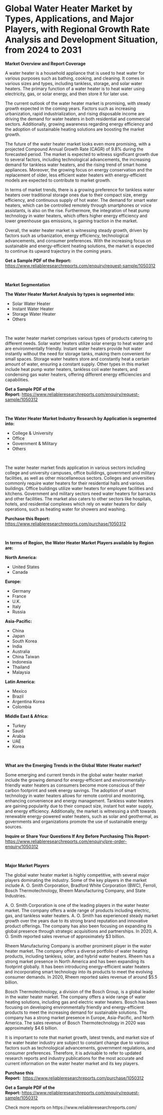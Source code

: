 <p><h1>Global Water Heater Market by Types, Applications, and Major Players, with Regional Growth Rate Analysis and Development Situation, from 2024 to 2031</h1></p><p><strong>Market Overview and Report Coverage</strong></p>
<p><p>A water heater is a household appliance that is used to heat water for various purposes such as bathing, cooking, and cleaning. It comes in various sizes and types, including tankless, storage, and solar water heaters. The primary function of a water heater is to heat water using electricity, gas, or solar energy, and then store it for later use.</p><p>The current outlook of the water heater market is promising, with steady growth expected in the coming years. Factors such as increasing urbanization, rapid industrialization, and rising disposable income are driving the demand for water heaters in both residential and commercial sectors. Additionally, growing awareness regarding energy efficiency and the adoption of sustainable heating solutions are boosting the market growth.</p><p>The future of the water heater market looks even more promising, with a projected Compound Annual Growth Rate (CAGR) of 9.8% during the forecasted period. The market is expected to witness significant growth due to several factors, including technological advancements, the increasing demand for tankless water heaters, and the rising trend of smart home appliances. Moreover, the growing focus on energy conservation and the replacement of older, less efficient water heaters with energy-efficient models are expected to contribute to market growth.</p><p>In terms of market trends, there is a growing preference for tankless water heaters over traditional storage ones due to their compact size, energy efficiency, and continuous supply of hot water. The demand for smart water heaters, which can be controlled remotely through smartphones or voice assistants, is also on the rise. Furthermore, the integration of heat pump technology in water heaters, which offers higher energy efficiency and lower greenhouse gas emissions, is gaining traction in the market.</p><p>Overall, the water heater market is witnessing steady growth, driven by factors such as urbanization, energy efficiency, technological advancements, and consumer preferences. With the increasing focus on sustainable and energy-efficient heating solutions, the market is expected to continue its upward trajectory in the coming years.</p></p>
<p><strong>Get a Sample PDF of the Report:</strong> <a href="https://www.reliableresearchreports.com/enquiry/request-sample/1050312">https://www.reliableresearchreports.com/enquiry/request-sample/1050312</a></p>
<p>&nbsp;</p>
<p><strong>Market Segmentation</strong></p>
<p><strong>The Water Heater Market Analysis by types is segmented into:</strong></p>
<p><ul><li>Solar Water Heater</li><li>Instant Water Heater</li><li>Storage Water Heater</li><li>Others</li></ul></p>
<p>&nbsp;</p>
<p><p>The water heater market comprises various types of products catering to different needs. Solar water heaters utilize solar energy to heat water and are environmentally friendly. Instant water heaters provide hot water instantly without the need for storage tanks, making them convenient for small spaces. Storage water heaters store and constantly heat a certain amount of water, ensuring a constant supply. Other types in this market include heat pump water heaters, tankless coil water heaters, and condensing gas water heaters, offering different energy efficiencies and capabilities.</p></p>
<p><strong>Get a Sample PDF of the Report:</strong>&nbsp;<a href="https://www.reliableresearchreports.com/enquiry/request-sample/1050312">https://www.reliableresearchreports.com/enquiry/request-sample/1050312</a></p>
<p>&nbsp;</p>
<p><strong>The Water Heater Market Industry Research by Application is segmented into:</strong></p>
<p><ul><li>College & University</li><li>Office</li><li>Government & Military</li><li>Others</li></ul></p>
<p>&nbsp;</p>
<p><p>The water heater market finds application in various sectors including college and university campuses, office buildings, government and military facilities, as well as other miscellaneous sectors. Colleges and universities commonly require water heaters for their residential halls and various buildings. Office buildings utilize water heaters for employee facilities and kitchens. Government and military sectors need water heaters for barracks and other facilities. The market also caters to other sectors like hospitals, hotels, and residential complexes which rely on water heaters for daily operations, such as heating water for showers and washing.</p></p>
<p><strong>Purchase this Report:</strong>&nbsp; <a href="https://www.reliableresearchreports.com/purchase/1050312">https://www.reliableresearchreports.com/purchase/1050312</a></p>
<p>&nbsp;</p>
<p><strong>In terms of Region, the Water Heater Market Players available by Region are:</strong></p>
<p>
    <p> <strong> North America: </strong>
        <ul>
            <li>United States</li>
            <li>Canada</li>
        </ul>
        </p> 
    <p> <strong> Europe: </strong>
        <ul>
            <li>Germany</li>
            <li>France</li>
            <li>U.K.</li>
            <li>Italy</li>
            <li>Russia</li>
        </ul>
        </p> 
    <p> <strong> Asia-Pacific: </strong>
        <ul>
            <li>China</li>
            <li>Japan</li>
            <li>South Korea</li>
            <li>India</li>
            <li>Australia</li>
            <li>China Taiwan</li>
            <li>Indonesia</li>
            <li>Thailand</li>
            <li>Malaysia</li>
        </ul>
        </p> 
    <p> <strong> Latin America: </strong>
        <ul>
            <li>Mexico</li>
            <li>Brazil</li>
            <li>Argentina Korea</li>
            <li>Colombia</li>
        </ul>
        </p> 
    <p> <strong> Middle East & Africa: </strong>
        <ul>
            <li>Turkey</li>
            <li>Saudi</li>
            <li>Arabia</li>
            <li>UAE</li>
            <li>Korea</li>
        </ul>
    </p>
    </p>
<p>&nbsp;</p>
<p><strong>What are the Emerging Trends in the Global Water Heater market?</strong></p>
<p><p>Some emerging and current trends in the global water heater market include the growing demand for energy-efficient and environmentally-friendly water heaters as consumers become more conscious of their carbon footprint and seek energy savings. The adoption of smart technology in water heaters allows for remote control and monitoring, enhancing convenience and energy management. Tankless water heaters are gaining popularity due to their compact size, instant hot water supply, and energy efficiency. Additionally, the market is witnessing a shift towards renewable energy-powered water heaters, such as solar and geothermal, as governments and organizations promote the use of sustainable energy sources.</p></p>
<p><strong>Inquire or Share Your Questions If Any Before Purchasing This Report</strong>- <a href="https://www.reliableresearchreports.com/enquiry/pre-order-enquiry/1050312">https://www.reliableresearchreports.com/enquiry/pre-order-enquiry/1050312</a></p>
<p>&nbsp;</p>
<p><strong>Major Market Players</strong></p>
<p><p>The global water heater market is highly competitive, with several major players dominating the industry. Some of the key players in the market include A. O. Smith Corporation, Bradford White Corporation (BWC), Ferroli, Bosch Thermotechnology, Rheem Manufacturing Company, and State Industries.</p><p>A. O. Smith Corporation is one of the leading players in the water heater market. The company offers a wide range of products including electric, gas, and tankless water heaters. A. O. Smith has experienced steady market growth over the years due to its strong brand reputation and innovative product offerings. The company has also been focusing on expanding its global presence through strategic acquisitions and partnerships. In 2020, A. O. Smith reported sales revenue of approximately $3 billion.</p><p>Rheem Manufacturing Company is another prominent player in the water heater market. The company offers a diverse portfolio of water heating products, including tankless, solar, and hybrid water heaters. Rheem has a strong market presence in North America and has been expanding its footprint globally. It has been introducing energy-efficient water heaters and incorporating smart technology into its products to meet the evolving consumer demands. In 2020, Rheem reported sales revenue of around $5.5 billion.</p><p>Bosch Thermotechnology, a division of the Bosch Group, is a global leader in the water heater market. The company offers a wide range of water heating solutions, including gas and electric water heaters. Bosch has been focusing on developing environmentally friendly and energy-efficient products to meet the increasing demand for sustainable solutions. The company has a strong market presence in Europe, Asia-Pacific, and North America. The sales revenue of Bosch Thermotechnology in 2020 was approximately $4.6 billion.</p><p>It is important to note that market growth, latest trends, and market size of the water heater industry are subject to constant change due to various factors such as technological advancements, government regulations, and consumer preferences. Therefore, it is advisable to refer to updated research reports and industry publications for the most accurate and current information on the water heater market and its key players.</p></p>
<p><strong>Purchase this Report:</strong>&nbsp;&nbsp;<a href="https://www.reliableresearchreports.com/purchase/1050312">https://www.reliableresearchreports.com/purchase/1050312</a></p>
<p></p>
<p><strong>Get a Sample PDF of the Report:</strong>&nbsp;<a href="https://www.reliableresearchreports.com/enquiry/request-sample/1050312">https://www.reliableresearchreports.com/enquiry/request-sample/1050312</a></p>
<p>Check more reports on https://www.reliableresearchreports.com/</p>